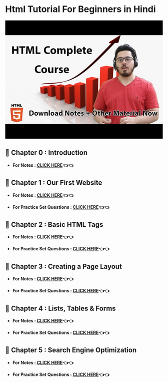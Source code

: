 # Html Tutorial For Beginners in Hindi 

[![HTML Tutorial by Code With Harry](https://github.com/kishanrajput23/Self-Learning/blob/main/Html/BsDoLVMnmZs-SD.jpg)](https://youtu.be/BsDoLVMnmZs "HTML Tutorial by Code With Harry")

## 🔸 Chapter 0 : Introduction

- **For Notes : [CLICK HERE](https://github.com/kishanrajput23/Self-Learning/blob/main/Html/Chapter%200/html_course_chapter_0.pdf)👈👈**


## 🔸 Chapter 1 : Our First Website

- **For Notes : [CLICK HERE](https://github.com/kishanrajput23/Self-Learning/blob/main/Html/Chapter%201/html_course_chapter1_.pdf)👈👈**

- **For Practice Set Questions : [CLICK HERE](https://github.com/kishanrajput23/Self-Learning/blob/main/Html/Chapter%201/html_course_chapter_1_practice_set.pdf)👈👈**


## 🔸 Chapter 2 : Basic HTML Tags

- **For Notes : [CLICK HERE](https://github.com/kishanrajput23/Self-Learning/blob/main/Html/Chapter%202/html_course_chapter_2.pdf)👈👈**


- **For Practice Set Questions : [CLICK HERE](https://github.com/kishanrajput23/Self-Learning/blob/main/Html/Chapter%202/html_course_chapter_2_practice.pdf)👈👈**


## 🔸 Chapter 3 : Creating a Page Layout

- **For Notes : [CLICK HERE](https://github.com/kishanrajput23/Self-Learning/blob/main/Html/Chapter%203/html_course_chapter_3.pdf)👈👈**


- **For Practice Set Questions : [CLICK HERE](https://github.com/kishanrajput23/Self-Learning/blob/main/Html/Chapter%203/html_course_chapter_practice.pdf)👈👈**


## 🔸 Chapter 4 : Lists, Tables & Forms

- **For Notes : [CLICK HERE](https://github.com/kishanrajput23/Self-Learning/blob/main/Html/Chapter%204/html_course_chapter_4.pdf)👈👈**

- **For Practice Set Questions : [CLICK HERE](https://github.com/kishanrajput23/Self-Learning/blob/main/Html/Chapter%204/html_course_chapter_4_practice.pdf)👈👈**


## 🔸 Chapter 5 : Search Engine Optimization

- **For Notes : [CLICK HERE]()👈👈**

- **For Practice Set Questions : [CLICK HERE]()👈👈**
